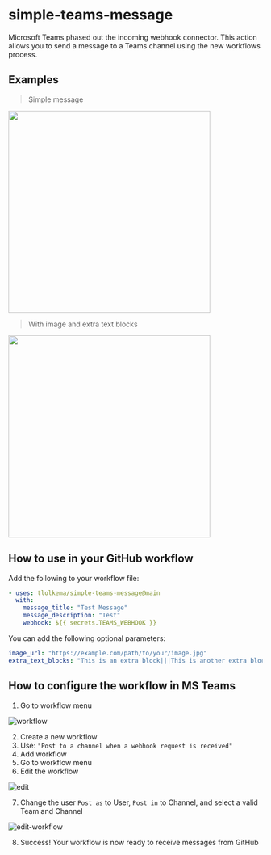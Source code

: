 # simple-teams-message

Microsoft Teams phased out the incoming webhook connector. This action allows you to send a message to a Teams channel using the new workflows process.

## Examples

> Simple message

<img src="https://github.com/tlolkema/simple-teams-message/blob/main/assets/simple.png?raw=true" width="400"/>

> With image and extra text blocks

<img src="https://github.com/tlolkema/simple-teams-message/blob/main/assets/complex.png?raw=true" width="400"/>

## How to use in your GitHub workflow

Add the following to your workflow file:

```yaml
- uses: tlolkema/simple-teams-message@main
  with:
    message_title: "Test Message"
    message_description: "Test"
    webhook: ${{ secrets.TEAMS_WEBHOOK }}
```

You can add the following optional parameters:

```yaml
image_url: "https://example.com/path/to/your/image.jpg"
extra_text_blocks: "This is an extra block|||This is another extra block"
```

## How to configure the workflow in MS Teams

1. Go to workflow menu

![workflow](https://github.com/tlolkema/simple-teams-message/blob/main/assets/workflows.png?raw=true)

2. Create a new workflow
3. Use: `"Post to a channel when a webhook request is received"`
4. Add workflow
5. Go to workflow menu
6. Edit the workflow

![edit](https://github.com/tlolkema/simple-teams-message/blob/main/assets/edit.png?raw=true)

7. Change the user `Post as` to User, `Post in` to Channel, and select a valid Team and Channel

![edit-workflow](https://github.com/tlolkema/simple-teams-message/blob/main/assets/edit-workflow.png?raw=true)

8. Success! Your workflow is now ready to receive messages from GitHub
